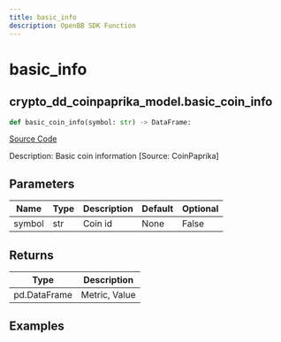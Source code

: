 ```yaml
---
title: basic_info
description: OpenBB SDK Function
---
```


# basic_info

## crypto_dd_coinpaprika_model.basic_coin_info

```python title='openbb_terminal/cryptocurrency/due_diligence/coinpaprika_model.py'
def basic_coin_info(symbol: str) -> DataFrame:
```
[Source Code](https://github.com/OpenBB-finance/OpenBBTerminal/tree/main/openbb_terminal/cryptocurrency/due_diligence/coinpaprika_model.py#L408)

Description: Basic coin information [Source: CoinPaprika]

## Parameters

| Name | Type | Description | Default | Optional |
| ---- | ---- | ----------- | ------- | -------- |
| symbol | str | Coin id | None | False |

## Returns

| Type | Description |
| ---- | ----------- |
| pd.DataFrame | Metric, Value |

## Examples

